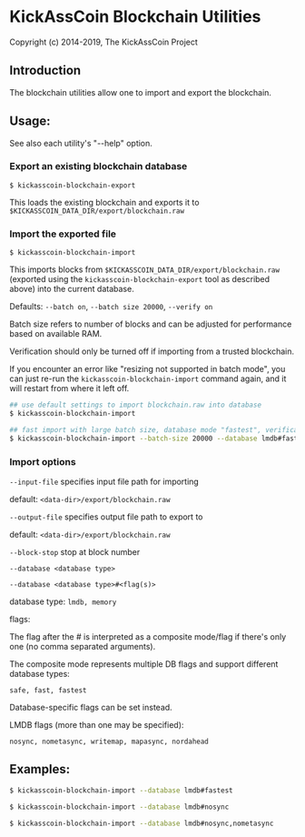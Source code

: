 # KickAssCoin Blockchain Utilities

Copyright (c) 2014-2019, The KickAssCoin Project

## Introduction

The blockchain utilities allow one to import and export the blockchain.

## Usage:

See also each utility's "--help" option.

### Export an existing blockchain database

`$ kickasscoin-blockchain-export`

This loads the existing blockchain and exports it to `$KICKASSCOIN_DATA_DIR/export/blockchain.raw`

### Import the exported file

`$ kickasscoin-blockchain-import`

This imports blocks from `$KICKASSCOIN_DATA_DIR/export/blockchain.raw` (exported using the
`kickasscoin-blockchain-export` tool as described above) into the current database.

Defaults: `--batch on`, `--batch size 20000`, `--verify on`

Batch size refers to number of blocks and can be adjusted for performance based on available RAM.

Verification should only be turned off if importing from a trusted blockchain.

If you encounter an error like "resizing not supported in batch mode", you can just re-run
the `kickasscoin-blockchain-import` command again, and it will restart from where it left off.

```bash
## use default settings to import blockchain.raw into database
$ kickasscoin-blockchain-import

## fast import with large batch size, database mode "fastest", verification off
$ kickasscoin-blockchain-import --batch-size 20000 --database lmdb#fastest --verify off

```

### Import options

`--input-file`
specifies input file path for importing

default: `<data-dir>/export/blockchain.raw`

`--output-file`
specifies output file path to export to

default: `<data-dir>/export/blockchain.raw`

`--block-stop`
stop at block number

`--database <database type>`

`--database <database type>#<flag(s)>`

database type: `lmdb, memory`

flags:

The flag after the # is interpreted as a composite mode/flag if there's only
one (no comma separated arguments).

The composite mode represents multiple DB flags and support different database types:

`safe, fast, fastest`

Database-specific flags can be set instead.

LMDB flags (more than one may be specified):

`nosync, nometasync, writemap, mapasync, nordahead`

## Examples:

```bash
$ kickasscoin-blockchain-import --database lmdb#fastest

$ kickasscoin-blockchain-import --database lmdb#nosync

$ kickasscoin-blockchain-import --database lmdb#nosync,nometasync
```
